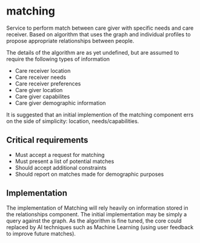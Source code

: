 # matching

Service to perform match between care giver with specific needs and care receiver. Based on algorithm that uses the graph and individual profiles to propose appropriate relationships between people.

The details of the algorithm are as yet undefined, but are assumed to require the following types of information

* Care receiver location
* Care receiver needs
* Care receiver preferences
* Care giver location
* Care giver capabilites
* Care giver demographic information

It is suggested that an initial implemention of the matching component errs on the side of simplicity: location, needs/capabilities.

## Critical requirements

* Must accept a request for matching
* Must present a list of potential matches
* Should accept additional constraints
* Should report on matches made for demographic purposes

## Implementation

The implementation of Matching will rely heavily on information stored in the relationships component. The initial implementation may be simply a query against the graph. As the algorithm is fine tuned, the core could replaced by AI techniques such as Machine Learning \(using user feedback to improve future matches\).

